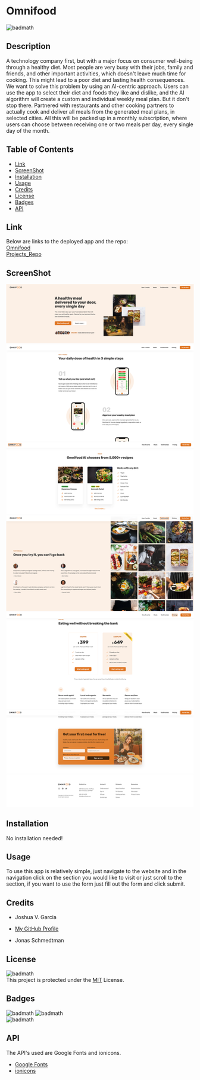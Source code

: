 # Omnifood

<!-- Add license badge below -->

![badmath](https://img.shields.io/badge/License-MIT-yellow)<br>

## Description

A technology company first, but with a major focus on consumer well-being through a healthy diet. Most people are very busy with their jobs, family and friends, and other important activities, which doesn't leave much time for cooking. This might lead to a poor diet and lasting health consequences. We want to solve this problem by using an AI-centric approach. Users can use the app to select their diet and foods they like and dislike, and the AI algorithm will create a custom and individual weekly meal plan. But it don't stop there. Partnered with restaurants and other cooking partners to actually cook and deliver all meals from the generated meal plans, in selected cities. All this will be packed up in a monthly subscription, where users can choose between receiving one or two meals per day, every single day of the month.

## Table of Contents

- [Link](#link)
- [ScreenShot](#screenshot)
- [Installation](#installation)
- [Usage](#usage)
- [Credits](#credits)
- [License](#license)
- [Badges](#badges)
- [API](#api)

## Link

Below are links to the deployed app and the repo:<br>
[Omnifood](https://omnifood-joshuagarcia.netlify.app/)<br>
[Projects_Repo](https://github.com/garciajv86/Omnifood)

## ScreenShot

![Hero Screenshot](./img/website/heroScreenshot.png)
![How Screenshot](./img/website/howScreenshot.png)
![Meals Screenshot](./img/website/mealScreenshot.png)
![Testimonials Screenshot](./img/website/testimonialScreenshot.png)
![Pricing Screenshot](./img/website/pricingScreenshot.png)
![Form Screenshot](./img/website/formScreenshot.png)


## Installation

No installation needed!

## Usage

To use this app is relatively simple, just navigate to the website and in the navigation click on the section you would like to visit or just scroll to the section, if you want to use the form just fill out the form and click submit.

## Credits

- Joshua V. Garcia

- [My GitHub Profile](https://github.com/garciajv86)

- Jonas Schmedtman


## License

![badmath](https://img.shields.io/badge/License-MIT-yellow)<br>
This project is protected under the [MIT](https://choosealicense.com/licenses/mit/) License.

## Badges

![badmath](https://img.shields.io/badge/-HTML-green)
![badmath](https://img.shields.io/badge/-CSS-green)<br>
![badmath](https://img.shields.io/badge/-JAVASCRIPT-blue)

## API

The API's used are Google Fonts and ionicons.

- [Google Fonts](https://fonts.google.com/)
- [ionicons](https://ionic.io/ionicons/usage)
